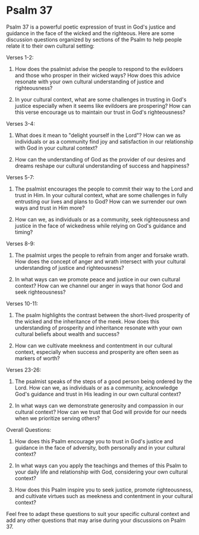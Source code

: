 # Psalm 37

Psalm 37 is a powerful poetic expression of trust in God's justice and guidance in the face of the wicked and the righteous. Here are some discussion questions organized by sections of the Psalm to help people relate it to their own cultural setting:

Verses 1-2:

1. How does the psalmist advise the people to respond to the evildoers and those who prosper in their wicked ways? How does this advice resonate with your own cultural understanding of justice and righteousness?

2. In your cultural context, what are some challenges in trusting in God's justice especially when it seems like evildoers are prospering? How can this verse encourage us to maintain our trust in God's righteousness?

Verses 3-4:

1. What does it mean to "delight yourself in the Lord"? How can we as individuals or as a community find joy and satisfaction in our relationship with God in your cultural context?

2. How can the understanding of God as the provider of our desires and dreams reshape our cultural understanding of success and happiness?

Verses 5-7:

1. The psalmist encourages the people to commit their way to the Lord and trust in Him. In your cultural context, what are some challenges in fully entrusting our lives and plans to God? How can we surrender our own ways and trust in Him more?

2. How can we, as individuals or as a community, seek righteousness and justice in the face of wickedness while relying on God's guidance and timing?

Verses 8-9:

1. The psalmist urges the people to refrain from anger and forsake wrath. How does the concept of anger and wrath intersect with your cultural understanding of justice and righteousness?

2. In what ways can we promote peace and justice in our own cultural context? How can we channel our anger in ways that honor God and seek righteousness?

Verses 10-11:

1. The psalm highlights the contrast between the short-lived prosperity of the wicked and the inheritance of the meek. How does this understanding of prosperity and inheritance resonate with your own cultural beliefs about wealth and success?

2. How can we cultivate meekness and contentment in our cultural context, especially when success and prosperity are often seen as markers of worth?

Verses 23-26:

1. The psalmist speaks of the steps of a good person being ordered by the Lord. How can we, as individuals or as a community, acknowledge God's guidance and trust in His leading in our own cultural context?

2. In what ways can we demonstrate generosity and compassion in our cultural context? How can we trust that God will provide for our needs when we prioritize serving others?

Overall Questions:

1. How does this Psalm encourage you to trust in God's justice and guidance in the face of adversity, both personally and in your cultural context?

2. In what ways can you apply the teachings and themes of this Psalm to your daily life and relationship with God, considering your own cultural context?

3. How does this Psalm inspire you to seek justice, promote righteousness, and cultivate virtues such as meekness and contentment in your cultural context?

Feel free to adapt these questions to suit your specific cultural context and add any other questions that may arise during your discussions on Psalm 37.